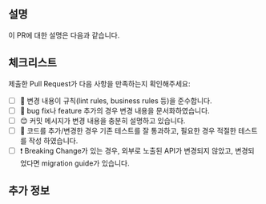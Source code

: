 ## 설명

<!-- 
  여러개의 Issue를 하나의 PR에 묶고 싶은 경우:
  "Issue Number: close " 옆에 Issue 번호를 함께 추가하세요. 자동으로 issue를 연결해줍니다.
  ex) Issue Number: close #23
-->

이 PR에 대한 설명은 다음과 같습니다.

<!-- 
  무엇에 관한 Pull Request인지 명확하게 작성해주세요. 
-->

## 체크리스트

제출한 Pull Request가 다음 사항을 만족하는지 확인해주세요:

- [ ] 👮 변경 내용이 규칙(lint rules, business rules 등)을 준수합니다.
- [ ] 📝 bug fix나 feature 추가의 경우 변경 내용을 문서화하였습니다.
- [ ] 😊 커밋 메시지가 변경 내용을 충분히 설명하고 있습니다.
- [ ] 💯 코드를 추가/변경한 경우 기존 테스트를 잘 통과하고, 필요한 경우 적절한 테스트를 작성 하였습니다.
- [ ] ❗ Breaking Change가 있는 경우, 외부로 노출된 API가 변경되지 않았고, 변경되었다면 migration guide가 있습니다.
<!-- 
  필요한 경우 체크리스트를 더 추가하세요. 본인 스스로 변경내용에 대해 다시 검토해볼 수 있고, 검토자에게 주의깊게 봐야할 사항을 알려줄 수 있습니다.
-->

## 추가 정보

<!-- 
  기능에 대한 추가적인 문맥이나, 스크린샷은 여기 추가해주세요.
-->